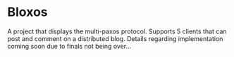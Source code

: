 # Bloxos
A project that displays the multi-paxos protocol.
Supports 5 clients that can post and comment on a distributed blog. 
Details regarding implementation coming soon due to finals not being over...
